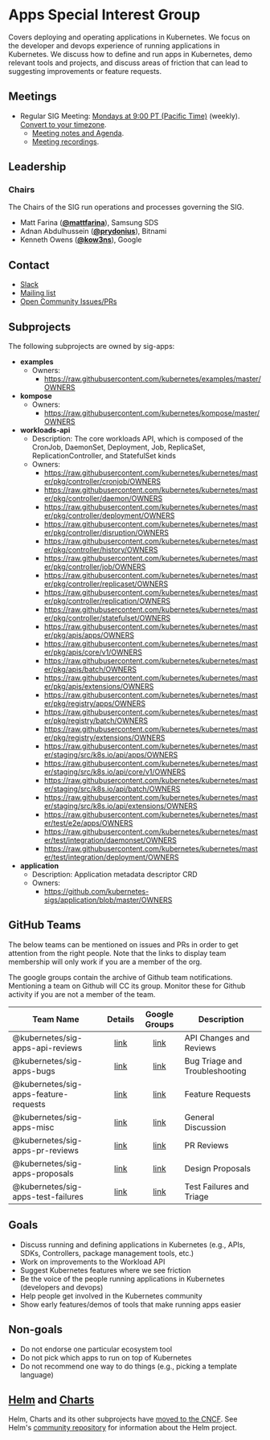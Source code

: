 <!---
This is an autogenerated file!

Please do not edit this file directly, but instead make changes to the
sigs.yaml file in the project root.

To understand how this file is generated, see https://git.k8s.io/community/generator/README.md
--->
# Apps Special Interest Group

Covers deploying and operating applications in Kubernetes. We focus on the developer and devops experience of running applications in Kubernetes. We discuss how to define and run apps in Kubernetes, demo relevant tools and projects, and discuss areas of friction that can lead to suggesting improvements or feature requests.

## Meetings
* Regular SIG Meeting: [Mondays at 9:00 PT (Pacific Time)](https://zoom.us/my/sig.apps) (weekly). [Convert to your timezone](http://www.thetimezoneconverter.com/?t=9:00&tz=PT%20%28Pacific%20Time%29).
  * [Meeting notes and Agenda](https://docs.google.com/document/d/1LZLBGW2wRDwAfdBNHJjFfk9CFoyZPcIYGWU7R1PQ3ng/edit#).
  * [Meeting recordings](https://www.youtube.com/watch?v=hn23Z-vL_cM&list=PL69nYSiGNLP2LMq7vznITnpd2Fk1YIZF3).

## Leadership

### Chairs
The Chairs of the SIG run operations and processes governing the SIG.

* Matt Farina (**[@mattfarina](https://github.com/mattfarina)**), Samsung SDS
* Adnan Abdulhussein (**[@prydonius](https://github.com/prydonius)**), Bitnami
* Kenneth Owens (**[@kow3ns](https://github.com/kow3ns)**), Google

## Contact
* [Slack](https://kubernetes.slack.com/messages/sig-apps)
* [Mailing list](https://groups.google.com/forum/#!forum/kubernetes-sig-apps)
* [Open Community Issues/PRs](https://github.com/kubernetes/community/labels/sig%2Fapps)

## Subprojects

The following subprojects are owned by sig-apps:
- **examples**
  - Owners:
    - https://raw.githubusercontent.com/kubernetes/examples/master/OWNERS
- **kompose**
  - Owners:
    - https://raw.githubusercontent.com/kubernetes/kompose/master/OWNERS
- **workloads-api**
  - Description: The core workloads API, which is composed of the CronJob, DaemonSet, Deployment, Job, ReplicaSet, ReplicationController, and StatefulSet kinds
  - Owners:
    - https://raw.githubusercontent.com/kubernetes/kubernetes/master/pkg/controller/cronjob/OWNERS
    - https://raw.githubusercontent.com/kubernetes/kubernetes/master/pkg/controller/daemon/OWNERS
    - https://raw.githubusercontent.com/kubernetes/kubernetes/master/pkg/controller/deployment/OWNERS
    - https://raw.githubusercontent.com/kubernetes/kubernetes/master/pkg/controller/disruption/OWNERS
    - https://raw.githubusercontent.com/kubernetes/kubernetes/master/pkg/controller/history/OWNERS
    - https://raw.githubusercontent.com/kubernetes/kubernetes/master/pkg/controller/job/OWNERS
    - https://raw.githubusercontent.com/kubernetes/kubernetes/master/pkg/controller/replicaset/OWNERS
    - https://raw.githubusercontent.com/kubernetes/kubernetes/master/pkg/controller/replication/OWNERS
    - https://raw.githubusercontent.com/kubernetes/kubernetes/master/pkg/controller/statefulset/OWNERS
    - https://raw.githubusercontent.com/kubernetes/kubernetes/master/pkg/apis/apps/OWNERS
    - https://raw.githubusercontent.com/kubernetes/kubernetes/master/pkg/apis/core/v1/OWNERS
    - https://raw.githubusercontent.com/kubernetes/kubernetes/master/pkg/apis/batch/OWNERS
    - https://raw.githubusercontent.com/kubernetes/kubernetes/master/pkg/apis/extensions/OWNERS
    - https://raw.githubusercontent.com/kubernetes/kubernetes/master/pkg/registry/apps/OWNERS
    - https://raw.githubusercontent.com/kubernetes/kubernetes/master/pkg/registry/batch/OWNERS
    - https://raw.githubusercontent.com/kubernetes/kubernetes/master/pkg/registry/extensions/OWNERS
    - https://raw.githubusercontent.com/kubernetes/kubernetes/master/staging/src/k8s.io/api/apps/OWNERS
    - https://raw.githubusercontent.com/kubernetes/kubernetes/master/staging/src/k8s.io/api/core/v1/OWNERS
    - https://raw.githubusercontent.com/kubernetes/kubernetes/master/staging/src/k8s.io/api/batch/OWNERS
    - https://raw.githubusercontent.com/kubernetes/kubernetes/master/staging/src/k8s.io/api/extensions/OWNERS
    - https://raw.githubusercontent.com/kubernetes/kubernetes/master/test/e2e/apps/OWNERS
    - https://raw.githubusercontent.com/kubernetes/kubernetes/master/test/integration/daemonset/OWNERS
    - https://raw.githubusercontent.com/kubernetes/kubernetes/master/test/integration/deployment/OWNERS
- **application**
  - Description: Application metadata descriptor CRD
  - Owners:
    - https://github.com/kubernetes-sigs/application/blob/master/OWNERS

## GitHub Teams

The below teams can be mentioned on issues and PRs in order to get attention from the right people.
Note that the links to display team membership will only work if you are a member of the org.

The google groups contain the archive of Github team notifications.
Mentioning a team on Github will CC its group.
Monitor these for Github activity if you are not a member of the team.

| Team Name | Details | Google Groups | Description |
| --------- |:-------:|:-------------:|  ----------- |
| @kubernetes/sig-apps-api-reviews | [link](https://github.com/orgs/kubernetes/teams/sig-apps-api-reviews) | [link](https://groups.google.com/forum/#!forum/kubernetes-sig-apps-api-reviews) | API Changes and Reviews |
| @kubernetes/sig-apps-bugs | [link](https://github.com/orgs/kubernetes/teams/sig-apps-bugs) | [link](https://groups.google.com/forum/#!forum/kubernetes-sig-apps-bugs) | Bug Triage and Troubleshooting |
| @kubernetes/sig-apps-feature-requests | [link](https://github.com/orgs/kubernetes/teams/sig-apps-feature-requests) | [link](https://groups.google.com/forum/#!forum/kubernetes-sig-apps-feature-requests) | Feature Requests |
| @kubernetes/sig-apps-misc | [link](https://github.com/orgs/kubernetes/teams/sig-apps-misc) | [link](https://groups.google.com/forum/#!forum/kubernetes-sig-apps-misc) | General Discussion |
| @kubernetes/sig-apps-pr-reviews | [link](https://github.com/orgs/kubernetes/teams/sig-apps-pr-reviews) | [link](https://groups.google.com/forum/#!forum/kubernetes-sig-apps-pr-reviews) | PR Reviews |
| @kubernetes/sig-apps-proposals | [link](https://github.com/orgs/kubernetes/teams/sig-apps-proposals) | [link](https://groups.google.com/forum/#!forum/kubernetes-sig-apps-proposals) | Design Proposals |
| @kubernetes/sig-apps-test-failures | [link](https://github.com/orgs/kubernetes/teams/sig-apps-test-failures) | [link](https://groups.google.com/forum/#!forum/kubernetes-sig-apps-test-failures) | Test Failures and Triage |

<!-- BEGIN CUSTOM CONTENT -->

## Goals

* Discuss running and defining applications in Kubernetes (e.g., APIs, SDKs, Controllers, package management tools, etc.)
* Work on improvements to the Workload API
* Suggest Kubernetes features where we see friction
* Be the voice of the people running applications in Kubernetes (developers and devops)
* Help people get involved in the Kubernetes community
* Show early features/demos of tools that make running apps easier

## Non-goals

* Do not endorse one particular ecosystem tool
* Do not pick which apps to run on top of Kubernetes
* Do not recommend one way to do things (e.g., picking a template language)

## [Helm](https://helm.sh) and [Charts](https://github.com/kubernetes/charts)

Helm, Charts and its other subprojects have [moved to the CNCF](https://github.com/cncf/toc/blob/master/proposals/helm.adoc).
See Helm's [community repository](https://github.com/kubernetes-helm/community) for information about the Helm project.

<!-- END CUSTOM CONTENT -->
